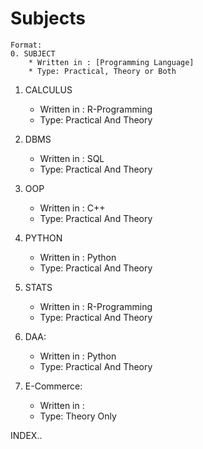 # Subjects
	Format: 
	0. SUBJECT
		* Written in : [Programming Language]
		* Type: Practical, Theory or Both


1. CALCULUS
	* Written in : R-Programming 
	* Type: Practical And Theory

2. DBMS 
	* Written in : SQL 
	* Type: Practical And Theory

3. OOP 
	* Written in : C++ 
	* Type: Practical And Theory

4. PYTHON 
	* Written in : Python 
	* Type: Practical And Theory

5. STATS
	* Written in : R-Programming 
	* Type: Practical And Theory

6. DAA:
	* Written in : Python 
	* Type: Practical And Theory

7. E-Commerce:
	* Written in : <unAvailable>
	* Type: Theory Only

INDEX..